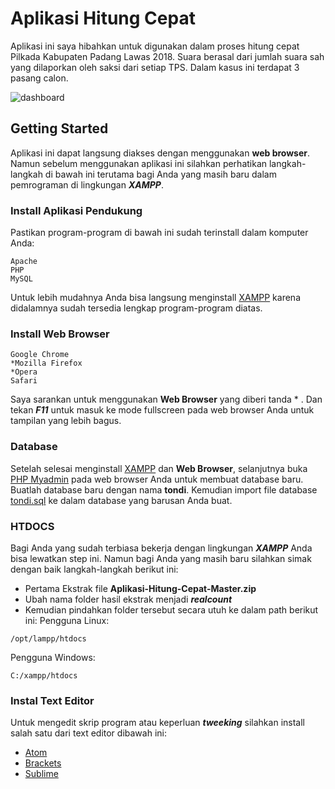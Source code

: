 # Aplikasi Hitung Cepat

Aplikasi ini saya hibahkan untuk digunakan dalam proses hitung cepat Pilkada Kabupaten Padang Lawas 2018. Suara berasal dari jumlah suara sah yang dilaporkan oleh saksi dari setiap TPS. Dalam kasus ini terdapat 3 pasang calon.

![dashboard](https://user-images.githubusercontent.com/9511668/43037757-8e90886e-8d3b-11e8-8dbe-ed9a4f36df04.png)

## Getting Started
Aplikasi ini dapat langsung diakses dengan menggunakan **web browser**.
Namun sebelum menggunakan aplikasi ini silahkan perhatikan langkah-langkah di bawah ini terutama bagi Anda yang masih baru dalam pemrograman di lingkungan ***XAMPP***.

### Install Aplikasi Pendukung
Pastikan program-program di bawah ini sudah terinstall dalam komputer Anda:
``` 
Apache
PHP
MySQL
```
Untuk lebih mudahnya Anda bisa langsung menginstall [XAMPP](https://www.apachefriends.org/download.html) karena didalamnya sudah tersedia lengkap program-program diatas.

### Install Web Browser
```
Google Chrome 
*Mozilla Firefox
*Opera
Safari
```
Saya sarankan untuk menggunakan **Web Browser** yang diberi tanda * . Dan tekan ***F11*** untuk masuk ke mode fullscreen pada web browser Anda untuk tampilan yang lebih bagus.

### Database
Setelah selesai menginstall [XAMPP](https://www.apachefriends.org/download.html) dan **Web Browser**, selanjutnya buka [PHP Myadmin](http://localhost/phpmyadmin/) pada web browser Anda untuk membuat database baru. Buatlah database baru dengan nama **tondi**. Kemudian import file database [tondi.sql](https://github.com/Nanra/Aplikasi-Hitung-Cepat/tree/master/database/database%20baru) ke dalam database yang barusan Anda buat.

### HTDOCS
Bagi Anda yang sudah terbiasa bekerja dengan lingkungan ***XAMPP*** Anda bisa lewatkan step ini.
Namun bagi Anda yang masih baru silahkan simak dengan baik langkah-langkah berikut ini:
* Pertama Ekstrak file **Aplikasi-Hitung-Cepat-Master.zip**
* Ubah nama folder hasil ekstrak menjadi ***realcount***
* Kemudian pindahkan folder tersebut secara utuh ke dalam path berikut ini:
Pengguna Linux:
```
/opt/lampp/htdocs

```
Pengguna Windows:
```
C:/xampp/htdocs
```
### Instal Text Editor
Untuk mengedit skrip program atau keperluan ***tweeking*** silahkan install salah satu dari text editor dibawah ini:
* [Atom](https://atom.io/)
* [Brackets](http://brackets.io/)
* [Sublime](https://www.sublimetext.com/)


